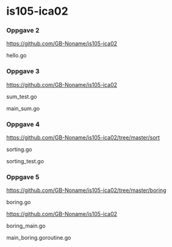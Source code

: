 # is105-ica02


### Oppgave 2 
https://github.com/GB-Noname/is105-ica02

hello.go 

### Oppgave 3 
https://github.com/GB-Noname/is105-ica02

sum_test.go 

main_sum.go

### Oppgave 4
https://github.com/GB-Noname/is105-ica02/tree/master/sort

sorting.go

sorting_test.go

### Oppgave 5 
https://github.com/GB-Noname/is105-ica02/tree/master/boring

boring.go

https://github.com/GB-Noname/is105-ica02

boring_main.go


main_boring.goroutine.go


